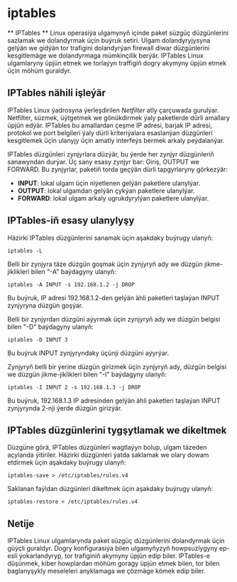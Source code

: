 # iptables

** IPTables ** Linux operasiýa ulgamynyň içinde paket süzgüç düzgünlerini sazlamak we dolandyrmak üçin buýruk setiri. Ulgam dolandyryjysyna gelýän we gidýän tor trafigini dolandyrýan firewall diwar düzgünlerini kesgitlemäge we dolandyrmaga mümkinçilik berýär. IPTables Linux ulgamlaryny üpjün etmek we torlaýyn traffigiň dogry akymyny üpjün etmek üçin möhüm guraldyr.

## IPTables nähili işleýär

IPTables Linux ýadrosyna ýerleşdirilen _Netfilter_ atly çarçuwada gurulýar. Netfilter, süzmek, üýtgetmek we gönükdirmek ýaly paketlerde dürli amallary üpjün edýär. IPTables bu amallardan çeşme IP adresi, barjak IP adresi, protokol we port belgileri ýaly dürli kriteriýalara esaslanýan düzgünleri kesgitlemek üçin ulanyjy üçin amatly interfeýs bermek arkaly peýdalanýar.

IPTables düzgünleri zynjyrlara düzýär, bu ýerde her zynjyr düzgünleriň sanawyndan durýar. Üç sany esasy zynjyr bar: Giriş, OUTPUT we FORWARD. Bu zynjyrlar, paketiň torda geçýän dürli tapgyrlaryny görkezýär:

- **INPUT**: lokal ulgam üçin niýetlenen gelýän paketlere ulanylýar.
- **OUTPUT**: lokal ulgamdan gelýän çykýan paketlere ulanylýar.
- **FORWARD**: lokal ulgam arkaly ugrukdyrylýan paketlere ulanylýar.

## IPTables-iň esasy ulanylyşy

Häzirki IPTables düzgünlerini sanamak üçin aşakdaky buýrugy ulanyň:

``
iptables -L
``

Belli bir zynjyra täze düzgün goşmak üçin zynjyryň ady we düzgün jikme-jiklikleri bilen "-A" baýdagyny ulanyň:

```
iptables -A INPUT -s 192.168.1.2 -j DROP
```

Bu buýruk, IP adresi 192.168.1.2-den gelýän ähli paketleri taşlaýan INPUT zynjyryna düzgün goşýar.

Belli bir zynjyrdan düzgüni aýyrmak üçin zynjyryň ady we düzgün belgisi bilen "-D" baýdagyny ulanyň:

```
iptables -D INPUT 3
```

Bu buýruk INPUT zynjyryndaky üçünji düzgüni aýyrýar.

Zynjyryň belli bir ýerine düzgün girizmek üçin zynjyryň ady, düzgün belgisi we düzgün jikme-jiklikleri bilen "-I" baýdagyny ulanyň:

```
iptables -I INPUT 2 -s 192.168.1.3 -j DROP
```

Bu buýruk, 192.168.1.3 IP adresinden gelýän ähli paketleri taşlaýan INPUT zynjyrynda 2-nji ýerde düzgün girizýär.

## IPTables düzgünlerini tygşytlamak we dikeltmek

Düzgüne görä, IPTables düzgünleri wagtlaýyn bolup, ulgam täzeden açylanda ýitiriler. Häzirki düzgünleri ýatda saklamak we olary dowam etdirmek üçin aşakdaky buýrugy ulanyň:

```
iptables-save > /etc/iptables/rules.v4
```

Saklanan faýldan düzgünleri dikeltmek üçin aşakdaky buýrugy ulanyň:

```
iptables-restore < /etc/iptables/rules.v4
```

## Netije

IPTables Linux ulgamlarynda paket süzgüç düzgünlerini dolandyrmak üçin güýçli guraldyr. Dogry konfigurasiýa bilen ulgamyňyzyň howpsuzlygyny ep-esli ýokarlandyryp, tor trafiginiň akymyny üpjün edip biler. IPTables-e düşünmek, kiber howplardan möhüm goragy üpjün etmek bilen, tor bilen baglanyşykly meseleleri anyklamaga we çözmäge kömek edip biler.